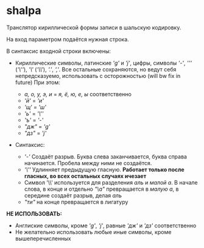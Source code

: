 # shalpa
Транслятор кириллической формы записи в шальскую кодировку. 

На вход параметром подаётся нужная строка. 

В синтаксис входной строки включены: 
  + Кириллические символы, латинские *'g'* и *'j'*, цифры, символы *'-'*, *'''* (*'\\\''*), *'\\'* (*'\\\\'*), *'.'*, *','*. Все остальные сохраняются, но ведут себя непредсказуемо, использовать с осторожностью (will bw fix in future)
  При этом:
    - *а, о, у, э, и* = *я, ё, ю, е, ы* соответственно
    - *'й'* = *'и'* 
    - *'щ'* = *'ш'*
    - *'ь'* = *'\\\''*
    - *'ъ'* = *'-'*
    - *"дж"* = *'g'*
    - *"дз"* = *'j'*
    
  
  + Синтаксис:
    - *'-'* Создаёт разрыв. Буква слева заканчивается, буква справа начинается. Пробела между ними не создаётся.
    - *'\\\''* Удлинняет предыдущую гласную. **Работает только после гласных, во всех остальных случаях ичезает**
    - Символ '\\\\' используется для разделения *аль* и *малой а*. В начале слова, в конце и отдельно *"\\а"* превращается в *малую а*, в середине создаёт разрыв, делая *аль*
    - *"ти"* на конце превращается в лигатуру
    
    
**НЕ ИСПОЛЬЗОВАТЬ:**
  - Англиские символы, кроме *'g'*, *'j'*, равные *'дж'* и *'дз'* соответственно
  - Не желательно использовать любые иные символы, кроме вышеперечисленных
  
